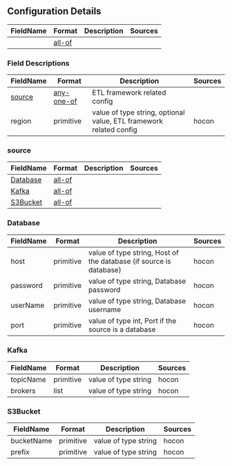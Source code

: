 
## Configuration Details


|FieldName|Format                     |Description|Sources|
|---      |---                        |---        |---    |
|         |[all-of](fielddescriptions)|           |       |

### Field Descriptions

|FieldName       |Format              |Description                                                       |Sources|
|---             |---                 |---                                                               |---    |
|[source](source)|[any-one-of](source)|ETL framework related config                                      |       |
|region          |primitive           |value of type string, optional value, ETL framework related config|hocon  |

### source

|FieldName           |Format            |Description|Sources|
|---                 |---               |---        |---    |
|[Database](database)|[all-of](database)|           |       |
|[Kafka](kafka)      |[all-of](kafka)   |           |       |
|[S3Bucket](s3bucket)|[all-of](s3bucket)|           |       |

### Database

|FieldName|Format   |Description                                                       |Sources|
|---      |---      |---                                                               |---    |
|host     |primitive|value of type string, Host of the database (if source is database)|hocon  |
|password |primitive|value of type string, Database password                           |hocon  |
|userName |primitive|value of type string, Database username                           |hocon  |
|port     |primitive|value of type int, Port if the source is a database               |hocon  |

### Kafka

|FieldName|Format   |Description         |Sources|
|---      |---      |---                 |---    |
|topicName|primitive|value of type string|hocon  |
|brokers  |list     |value of type string|hocon  |

### S3Bucket

|FieldName |Format   |Description         |Sources|
|---       |---      |---                 |---    |
|bucketName|primitive|value of type string|hocon  |
|prefix    |primitive|value of type string|hocon  |
